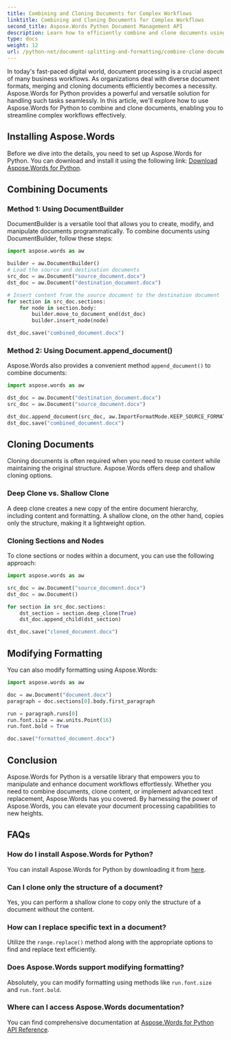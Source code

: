 ```yaml
---
title: Combining and Cloning Documents for Complex Workflows
linktitle: Combining and Cloning Documents for Complex Workflows
second_title: Aspose.Words Python Document Management API
description: Learn how to efficiently combine and clone documents using Aspose.Words for Python. Step-by-step guide with source code for document manipulation. Elevate your document workflows today!
type: docs
weight: 12
url: /python-net/document-splitting-and-formatting/combine-clone-documents/
---
```

In today's fast-paced digital world, document processing is a crucial aspect of many business workflows. As organizations deal with diverse document formats, merging and cloning documents efficiently becomes a necessity. Aspose.Words for Python provides a powerful and versatile solution for handling such tasks seamlessly. In this article, we'll explore how to use Aspose.Words for Python to combine and clone documents, enabling you to streamline complex workflows effectively.

## Installing Aspose.Words

Before we dive into the details, you need to set up Aspose.Words for Python. You can download and install it using the following link: [Download Aspose.Words for Python](https://releases.aspose.com/words/python/). 

## Combining Documents

### Method 1: Using DocumentBuilder

DocumentBuilder is a versatile tool that allows you to create, modify, and manipulate documents programmatically. To combine documents using DocumentBuilder, follow these steps:

```python
import aspose.words as aw

builder = aw.DocumentBuilder()
# Load the source and destination documents
src_doc = aw.Document("source_document.docx")
dst_doc = aw.Document("destination_document.docx")

# Insert content from the source document to the destination document
for section in src_doc.sections:
    for node in section.body:
        builder.move_to_document_end(dst_doc)
        builder.insert_node(node)

dst_doc.save("combined_document.docx")
```

### Method 2: Using Document.append_document()

Aspose.Words also provides a convenient method `append_document()` to combine documents:

```python
import aspose.words as aw

dst_doc = aw.Document("destination_document.docx")
src_doc = aw.Document("source_document.docx")

dst_doc.append_document(src_doc, aw.ImportFormatMode.KEEP_SOURCE_FORMATTING)
dst_doc.save("combined_document.docx")
```

## Cloning Documents

Cloning documents is often required when you need to reuse content while maintaining the original structure. Aspose.Words offers deep and shallow cloning options.

### Deep Clone vs. Shallow Clone

A deep clone creates a new copy of the entire document hierarchy, including content and formatting. A shallow clone, on the other hand, copies only the structure, making it a lightweight option.

### Cloning Sections and Nodes

To clone sections or nodes within a document, you can use the following approach:

```python
import aspose.words as aw

src_doc = aw.Document("source_document.docx")
dst_doc = aw.Document()

for section in src_doc.sections:
    dst_section = section.deep_clone(True)
    dst_doc.append_child(dst_section)

dst_doc.save("cloned_document.docx")
```

## Modifying Formatting

You can also modify formatting using Aspose.Words:

```python
import aspose.words as aw

doc = aw.Document("document.docx")
paragraph = doc.sections[0].body.first_paragraph

run = paragraph.runs[0]
run.font.size = aw.units.Point(16)
run.font.bold = True

doc.save("formatted_document.docx")
```

## Conclusion

Aspose.Words for Python is a versatile library that empowers you to manipulate and enhance document workflows effortlessly. Whether you need to combine documents, clone content, or implement advanced text replacement, Aspose.Words has you covered. By harnessing the power of Aspose.Words, you can elevate your document processing capabilities to new heights.

## FAQs

### How do I install Aspose.Words for Python?
You can install Aspose.Words for Python by downloading it from [here](https://releases.aspose.com/words/python/).

### Can I clone only the structure of a document?
Yes, you can perform a shallow clone to copy only the structure of a document without the content.

### How can I replace specific text in a document?
Utilize the `range.replace()` method along with the appropriate options to find and replace text efficiently.

### Does Aspose.Words support modifying formatting?
Absolutely, you can modify formatting using methods like `run.font.size` and `run.font.bold`.

### Where can I access Aspose.Words documentation?
You can find comprehensive documentation at [Aspose.Words for Python API Reference](https://reference.aspose.com/words/python-net/).
